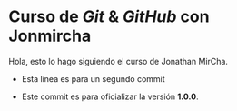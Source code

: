 # Curso de _Git_ & _GitHub_ con Jonmircha

Hola, esto lo hago siguiendo el curso de Jonathan MirCha.

- Esta linea es para un segundo commit

- Este commit es para oficializar la versión **1.0.0**.
